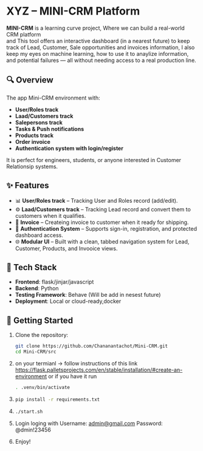 # XYZ – MINI-CRM Platform

**MINI-CRM** is a learning curve project, Where we can build a real-world CRM platform  
and This tool offers an interactive dashboard (in a nearest future) to keep track of Lead, Customer,
Sale opportunities and invoices information, I also keep my eyes on machine learning, how to use it to anaylize information,
and potential failures — all without needing access to a real production line.

## 🔍 Overview

The app Mini-CRM environment with:

- **User/Roles track**
- **Laad/Customers track**
- **Salepersons track**
- **Tasks & Push notifications**
- **Products track**
- **Order invoice**
- **Authentication system with login/register**

It is perfect for engineers, students, or anyone interested in Customer Relationsip systems.

## ✨ Features

- 📊 **User/Roles track** – Tracking User and Roles record (add/edit).
- ⚙️ **Laad/Customers track** – Tracking Lead record and convert them to customers when it qualifies. 
- 🚀 **Invoice** – Createing invoice to customer when it ready for shipping.
- 🔐 **Authentication System** – Supports sign-in, registration, and protected dashboard access.
- 🌐 **Modular UI** – Built with a clean, tabbed navigation system for Lead, Customer, Products, and Invooice views.

## 🧰 Tech Stack

- **Frontend**: flask/jinjar/javascript 
- **Backend**: Python
- **Testing Framework**: Behave (Will be add in nesest future) 
- **Deployment**: Local or cloud-ready,docker

## 🚀 Getting Started

1. Clone the repository:
   ```bash
   git clone https://github.com/Chananantachot/Mini-CRM.git
   cd Mini-CRM/src
   
2. on your termianl -> follow instructions of this link https://flask.palletsprojects.com/en/stable/installation/#create-an-environment
   or if you have it run
   ```bash
   . .venv/bin/activate
   
3.  ```bash
    pip install -r requirements.txt
    
4.  ```bash
    ./start.sh

5. Login loging with
   Username: admin@gmail.com
   Password: @dmin!23456

6. Enjoy!



